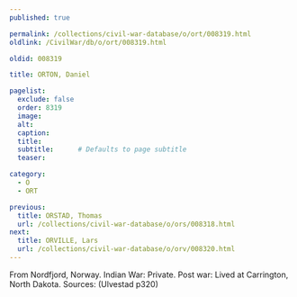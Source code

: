 ```yaml
---
published: true

permalink: /collections/civil-war-database/o/ort/008319.html
oldlink: /CivilWar/db/o/ort/008319.html

oldid: 008319

title: ORTON, Daniel

pagelist:
  exclude: false
  order: 8319
  image: 
  alt:
  caption:
  title:
  subtitle:      # Defaults to page subtitle
  teaser:

category: 
  - O 
  - ORT

previous:
  title: ORSTAD, Thomas
  url: /collections/civil-war-database/o/ors/008318.html  
next:
  title: ORVILLE, Lars
  url: /collections/civil-war-database/o/orv/008320.html   
---
```

From Nordfjord, Norway. Indian War: Private. Post war: Lived at Carrington, North Dakota. Sources: (Ulvestad p320)